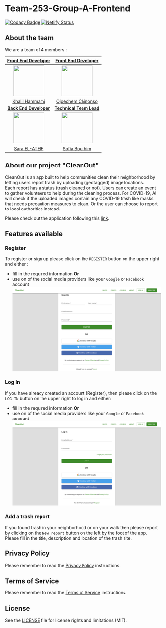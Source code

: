 # Team-253-Group-A-Frontend

[![Codacy Badge](https://api.codacy.com/project/badge/Grade/4f2d4d4adcda432290b07a179fab3e86)](https://app.codacy.com/gh/BuildForSDGCohort2/Team-253-Group-A-Frontend?utm_source=github.com&utm_medium=referral&utm_content=BuildForSDGCohort2/Team-253-Group-A-Frontend&utm_campaign=Badge_Grade_Dashboard)
[![Netlify Status](https://api.netlify.com/api/v1/badges/2b9a8ed1-cb18-488f-acd2-05a2a33b3218/deploy-status)](https://app.netlify.com/sites/awesome-jang-7f1fc2/deploys)

## About the team
We are a team of 4 members : 

| [Front End Developer](https://github.com/BuildForSDGCohort2/Team-253-Group-A-Frontend) | [Front End Developer](https://github.com/BuildForSDGCohort2/Team-253-Group-A-Frontend)|
|:-------------------------:|:-------------------------:|
|<img src="https://avatars1.githubusercontent.com/u/297917?s=460&v=4" width="100px" height="100px">   |  <img src="https://avatars2.githubusercontent.com/u/46009285?s=460&v=4" width="100px" height="100px"> |
|[Khalil Hammami](https://github.com/khammami)| [Ojoechem Chinonso](https://github.com/ChinonsoIg) |
| **[Back End Developer](https://github.com/BuildForSDGCohort2/Team-253-Group-A-Backend)** | **[Technical Team Lead](https://github.com/BuildForSDGCohort2/Team-253-Group-A-Backend)** |
| <img src="https://avatars2.githubusercontent.com/u/27445092?s=460&u=349cffccfccda38293e4aab20868a77b60079274&v=4" width="100px" height="100px"> | <img src="https://avatars1.githubusercontent.com/u/45902355?s=460&u=ffbc0cc593f575d67140e4197eec449a412a08c9v=4" width="100px" height="100px">|
|[Sara EL-ATEIF](https://github.com/elateifsara)| [Sofia Bourhim](https://github.com/SofiaBee-W) |

## About our project "CleanOut"

CleanOut is an app built to help communities clean their neighborhood by letting users report trash by uploading (geotagged) image locations.  
Each report has a status (trash cleaned or not). Users can create an event to gather volunteers to help during the cleaning process. For COVID-19, AI will check if the uploaded images contain any COVID-19 trash like masks that needs precaution measures to clean. Or the user can choose to report to local authorities instead.

Please check out the application following this [link](https://awesome-jang-7f1fc2.netlify.app/).

## Features available

### Register

To register or sign up please click on the `REGISTER` button on the upper right and either :
- fill in the required information
**Or**
- use on of the social media providers like your `Google` or `Facebook` account 
![Register](register.png)

### Log In

If you have already created an account (Register), then please click on the `LOG IN` button on the upper right to log in and either:
- fill in the required information
**Or**
- use on of the social media providers like your `Google` or `Facebook` account
![Log In](log_in.png)

### Add a trash report

If you found trash in your neighborhood or on your walk then please report by clicking on the `New report` button on the left by the foot of the app. Please fill in the title, description and location of the trash site.

## Privacy Policy

Please remember to read the [Privacy Policy](https://awesome-jang-7f1fc2.netlify.app/privacy-policy) instructions.

## Terms of Service

Please remember to read the [Terms of Service](https://awesome-jang-7f1fc2.netlify.app/terms-of-services) instructions.

## License
See the [LICENSE](https://github.com/BuildForSDGCohort2/Team-253-Group-A-Frontend/blob/develop/LICENSE) file for license rights and limitations (MIT).
